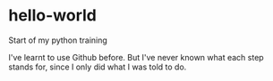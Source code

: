 # hello-world
Start of my python training

I've learnt to use Github before. But I've never known what each step stands for, since I only did what I was told to do.
